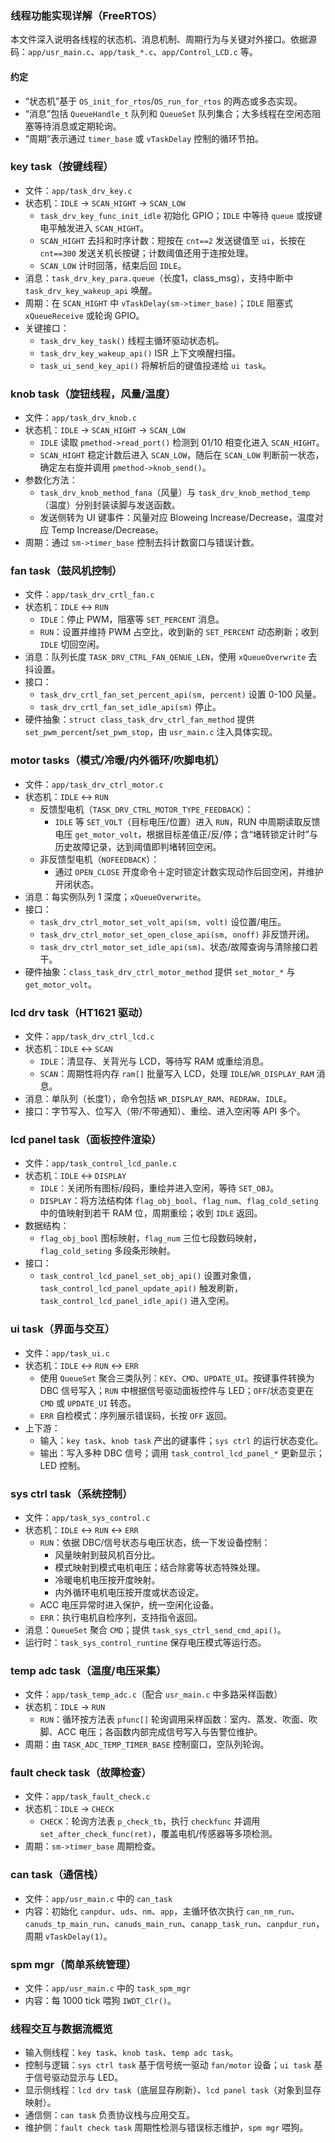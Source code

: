 ### 线程功能实现详解（FreeRTOS）

本文件深入说明各线程的状态机、消息机制、周期行为与关键对外接口。依据源码：`app/usr_main.c`、`app/task_*.c`、`app/Control_LCD.c` 等。

#### 约定
- “状态机”基于 `OS_init_for_rtos`/`OS_run_for_rtos` 的两态或多态实现。
- “消息”包括 `QueueHandle_t` 队列和 `QueueSet` 队列集合；大多线程在空闲态阻塞等待消息或定期轮询。
- “周期”表示通过 `timer_base` 或 `vTaskDelay` 控制的循环节拍。

### key task（按键线程）
- 文件：`app/task_drv_key.c`
- 状态机：`IDLE` → `SCAN_HIGHT` → `SCAN_LOW`
  - `task_drv_key_func_init_idle` 初始化 GPIO；`IDLE` 中等待 `queue` 或按键电平触发进入 `SCAN_HIGHT`。
  - `SCAN_HIGHT` 去抖和时序计数：短按在 `cnt==2` 发送键值至 `ui`，长按在 `cnt==300` 发送关机长按键；计数阈值还用于连按处理。
  - `SCAN_LOW` 计时回落，结束后回 `IDLE`。
- 消息：`task_drv_key_para.queue`（长度1，class_msg），支持中断中 `task_drv_key_wakeup_api` 唤醒。
- 周期：在 `SCAN_HIGHT` 中 `vTaskDelay(sm->timer_base)`；`IDLE` 阻塞式 `xQueueReceive` 或轮询 GPIO。
- 关键接口：
  - `task_drv_key_task()` 线程主循环驱动状态机。
  - `task_drv_key_wakeup_api()` ISR 上下文唤醒扫描。
  - `task_ui_send_key_api()` 将解析后的键值投递给 `ui task`。

### knob task（旋钮线程，风量/温度）
- 文件：`app/task_drv_knob.c`
- 状态机：`IDLE` → `SCAN_HIGHT` → `SCAN_LOW`
  - `IDLE` 读取 `pmethod->read_port()` 检测到 01/10 相变化进入 `SCAN_HIGHT`。
  - `SCAN_HIGHT` 稳定计数后进入 `SCAN_LOW`，随后在 `SCAN_LOW` 判断前一状态，确定左右旋并调用 `pmethod->knob_send()`。
- 参数化方法：
  - `task_drv_knob_method_fana`（风量）与 `task_drv_knob_method_temp`（温度）分别封装读脚与发送函数。
  - 发送侧转为 UI 键事件：风量对应 Bloweing Increase/Decrease，温度对应 Temp Increase/Decrease。
- 周期：通过 `sm->timer_base` 控制去抖计数窗口与错误计数。

### fan task（鼓风机控制）
- 文件：`app/task_drv_crtl_fan.c`
- 状态机：`IDLE` ↔ `RUN`
  - `IDLE`：停止 PWM，阻塞等 `SET_PERCENT` 消息。
  - `RUN`：设置并维持 PWM 占空比，收到新的 `SET_PERCENT` 动态刷新；收到 `IDLE` 切回空闲。
- 消息：队列长度 `TASK_DRV_CTRL_FAN_QENUE_LEN`，使用 `xQueueOverwrite` 去抖设置。
- 接口：
  - `task_drv_crtl_fan_set_percent_api(sm, percent)` 设置 0-100 风量。
  - `task_drv_crtl_fan_set_idle_api(sm)` 停止。
- 硬件抽象：`struct class_task_drv_ctrl_fan_method` 提供 `set_pwm_percent`/`set_pwm_stop`，由 `usr_main.c` 注入具体实现。

### motor tasks（模式/冷暖/内外循环/吹脚电机）
- 文件：`app/task_drv_ctrl_motor.c`
- 状态机：`IDLE` ↔ `RUN`
  - 反馈型电机（`TASK_DRV_CTRL_MOTOR_TYPE_FEEDBACK`）：
    - `IDLE` 等 `SET_VOLT`（目标电压/位置）进入 `RUN`，RUN 中周期读取反馈电压 `get_motor_volt`，根据目标差值正/反/停；含“堵转锁定计时”与历史故障记录，达到阈值即判堵转回空闲。
  - 非反馈型电机（`NOFEEDBACK`）：
    - 通过 `OPEN_CLOSE` 开度命令＋定时锁定计数实现动作后回空闲，并维护开闭状态。
- 消息：每实例队列 1 深度；`xQueueOverwrite`。
- 接口：
  - `task_drv_ctrl_motor_set_volt_api(sm, volt)` 设位置/电压。
  - `task_drv_ctrl_motor_set_open_close_api(sm, onoff)` 非反馈开闭。
  - `task_drv_ctrl_motor_set_idle_api(sm)`、状态/故障查询与清除接口若干。
- 硬件抽象：`class_task_drv_ctrl_motor_method` 提供 `set_motor_*` 与 `get_motor_volt`。

### lcd drv task（HT1621 驱动）
- 文件：`app/task_drv_ctrl_lcd.c`
- 状态机：`IDLE` ↔ `SCAN`
  - `IDLE`：清显存、关背光与 LCD，等待写 RAM 或重绘消息。
  - `SCAN`：周期性将内存 `ram[]` 批量写入 LCD，处理 `IDLE`/`WR_DISPLAY_RAM` 消息。
- 消息：单队列（长度1），命令包括 `WR_DISPLAY_RAM`、`REDRAW`、`IDLE`。
- 接口：字节写入、位写入（带/不带通知）、重绘、进入空闲等 API 多个。

### lcd panel task（面板控件渲染）
- 文件：`app/task_control_lcd_panle.c`
- 状态机：`IDLE` ↔ `DISPLAY`
  - `IDLE`：关闭所有图标/段码，重绘并进入空闲，等待 `SET_OBJ`。
  - `DISPLAY`：将方法结构体 `flag_obj_bool`、`flag_num`、`flag_cold_seting` 中的值映射到若干 RAM 位，周期重绘；收到 `IDLE` 返回。
- 数据结构：
  - `flag_obj_bool` 图标映射，`flag_num` 三位七段数码映射，`flag_cold_seting` 多段条形映射。
- 接口：
  - `task_control_lcd_panel_set_obj_api()` 设置对象值，`task_control_lcd_panel_update_api()` 触发刷新，`task_control_lcd_panel_idle_api()` 进入空闲。

### ui task（界面与交互）
- 文件：`app/task_ui.c`
- 状态机：`IDLE` ↔ `RUN` ↔ `ERR`
  - 使用 `QueueSet` 聚合三类队列：`KEY`、`CMD`、`UPDATE_UI`。按键事件转换为 DBC 信号写入；`RUN` 中根据信号驱动面板控件与 LED；`OFF`/状态变更在 `CMD` 或 `UPDATE_UI` 转态。
  - `ERR` 自检模式：序列展示错误码，长按 `OFF` 返回。
- 上下游：
  - 输入：`key task`、`knob task` 产出的键事件；`sys ctrl` 的运行状态变化。
  - 输出：写入多种 DBC 信号；调用 `task_control_lcd_panel_*` 更新显示；LED 控制。

### sys ctrl task（系统控制）
- 文件：`app/task_sys_control.c`
- 状态机：`IDLE` ↔ `RUN` ↔ `ERR`
  - `RUN`：依据 DBC/信号状态与电压状态，统一下发设备控制：
    - 风量映射到鼓风机百分比。
    - 模式映射到模式电机电压；结合除雾等状态特殊处理。
    - 冷暖电机电压按开度映射。
    - 内外循环电机电压按开度或状态设定。
  - ACC 电压异常时进入保护，统一空闲化设备。
  - `ERR`：执行电机自检序列，支持指令返回。
- 消息：`QueueSet` 聚合 `CMD`；提供 `task_sys_ctrl_send_cmd_api()`。
- 运行时：`task_sys_control_runtine` 保存电压模式等运行态。

### temp adc task（温度/电压采集）
- 文件：`app/task_temp_adc.c`（配合 `usr_main.c` 中多路采样函数）
- 状态机：`IDLE` → `RUN`
  - `RUN`：循环按方法表 `pfunc[]` 轮询调用采样函数：室内、蒸发、吹面、吹脚、ACC 电压；各函数内部完成信号写入与告警位维护。
- 周期：由 `TASK_ADC_TEMP_TIMER_BASE` 控制窗口，空队列轮询。

### fault check task（故障检查）
- 文件：`app/task_fault_check.c`
- 状态机：`IDLE` → `CHECK`
  - `CHECK`：轮询方法表 `p_check_tb`，执行 `checkfunc` 并调用 `set_after_check_func(ret)`，覆盖电机/传感器等多项检测。
- 周期：`sm->timer_base` 周期检查。

### can task（通信栈）
- 文件：`app/usr_main.c` 中的 `can_task`
- 内容：初始化 `canpdur`、`uds`、`nm`、`app`，主循环依次执行 `can_nm_run`、`canuds_tp_main_run`、`canuds_main_run`、`canapp_task_run`、`canpdur_run`，周期 `vTaskDelay(1)`。

### spm mgr（简单系统管理）
- 文件：`app/usr_main.c` 中的 `task_spm_mgr`
- 内容：每 1000 tick 喂狗 `IWDT_Clr()`。

### 线程交互与数据流概览
- 输入侧线程：`key task`、`knob task`、`temp adc task`。
- 控制与逻辑：`sys ctrl task` 基于信号统一驱动 `fan/motor` 设备；`ui task` 基于信号驱动显示与 LED。
- 显示侧线程：`lcd drv task`（底层显存刷新）、`lcd panel task`（对象到显存映射）。
- 通信侧：`can task` 负责协议栈与应用交互。
- 维护侧：`fault check task` 周期性检测与错误标志维护，`spm mgr` 喂狗。
